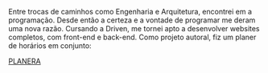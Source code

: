 
Entre trocas de caminhos como Engenharia e Arquitetura, encontrei em a programação.
Desde então a certeza e a vontade de programar me deram uma nova razão.
Cursando a Driven, me tornei apto a desenvolver websites completos, com front-end e back-end.
Como projeto autoral, fiz um planer de horários em conjunto:


[PLANERA](https://www.planera.online)
<!--
**FelipeMejias/FelipeMejias** is a ✨ _special_ ✨ repository because its `README.md` (this file) appears on your GitHub profile.

Here are some ideas to get you started:

- 🔭 I’m currently working on ...
- 🌱 I’m currently learning ...
- 👯 I’m looking to collaborate on ...
- 🤔 I’m looking for help with ...
- 💬 Ask me about ...
- 📫 How to reach me: ...
- 😄 Pronouns: ...
- ⚡ Fun fact: ...
-->
